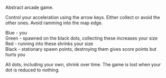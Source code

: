 Abstract arcade game.

Control your acceleration using the arrow keys.  Either collect or avoid the other ones.  Avoid ramming into the map edge.  

Blue - you  
Green - spawned on the black dots, collecting these increases your size  
Red - running into these shrinks your size  
Black - stationary spawn points, destroying them gives score points but hurts you  

All dots, including your own, shrink over time.  The game is lost when your dot is reduced to nothing.
